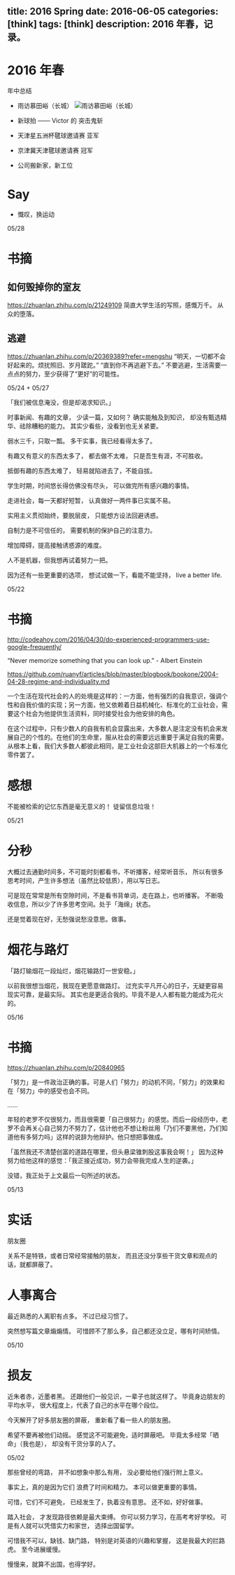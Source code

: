 title: 2016 Spring
date: 2016-06-05
categories: [think]
tags: [think]
description: 2016 年春，记录。
---
<!--![](http://7vzp68.com1.z0.glb.clouddn.com/bye2015%2Fduokan_yue_li.png)-->

# 2016 年春

年中总结

- 雨访慕田峪（长城）
![雨访慕田峪（长城）]()

- 新球拍 —— Victor 的 突击鬼斩
![]()

- 天津星五洲杯毽球邀请赛 亚军
![]()

- 京津冀天津毽球邀请赛 冠军

- 公司搬新家，新工位

# Say

- 慨叹，换运动

05/28

# 书摘

## 如何毁掉你的室友
https://zhuanlan.zhihu.com/p/21249109
简直大学生活的写照，感慨万千。
从众的堕落。

## 逃避
https://zhuanlan.zhihu.com/p/20369389?refer=mengshu
“明天，一切都不会好起来的。烦扰照旧、岁月蹉跎。”
“直到你不再逃避下去。”
不要逃避，生活需要一点点的努力，至少获得了“更好”的可能性。

05/24 + 05/27

「我们被信息淹没，但是却渴求知识。」

时事新闻、有趣的文章，
少读一篇，又如何？
确实能触及到知识，
却没有甄选精华、祛除糟粕的能力。
其实少看些，没看到也无关紧要。

弱水三千，只取一瓢。
多干实事，我已经看得太多了。

有趣又有意义的东西太多了，
都去做不太难，
只是吾生有涯，不可胜收。

抵御有趣的东西太难了，
轻易就陷进去了，不能自拔。

学生时期，时间悠长得仿佛没有尽头，
可以做完所有感兴趣的事情。

走进社会，每一天都好短暂，
认真做好一两件事已实属不易。

实用主义贯彻始终，要脱层皮，
只能想方设法回避诱惑。

自制力是不可信任的，
需要机制的保护自己的注意力。

增加障碍，提高接触诱惑源的难度。

人不是机器，但我想再试着努力一把。

因为还有一些更重要的选项，
想试试做一下，看能不能坚持，
live a better life.

05/22

# 书摘

http://codeahoy.com/2016/04/30/do-experienced-programmers-use-google-frequently/

“Never memorize something that you can look up.” - Albert Einstein

https://github.com/ruanyf/articles/blob/master/blogbook/bookone/2004-04-28-regime-and-individuality.md

一个生活在现代社会的人的处境是这样的：一方面，他有强烈的自我意识，强调个性和自我价值的实现；另一方面，他又依赖着日益机械化、标准化的工业社会，需要这个社会为他提供生活资料，同时接受社会为他安排的角色。

在这个过程中，只有少数人的自我有机会显露出来，大多数人是注定没有机会来发展自己的个性的。在他们的生命里，服从社会的需要远远重要于满足自我的需要。从根本上看，我们大多数人都彼此相同，是工业社会这部巨大机器上的一个标准化零件罢了。

# 感想

不能被检索的记忆东西是毫无意义的！
徒留信息垃圾！

05/21

# 分秒

大概过去通勤时间多，不可能时刻都看书，不听播客，经常听音乐，
所以有很多思考时间，产生许多想法（虽然比较低质），用以写日志。

可是现在常常是所有空隙时间，不是看书背单词，走在路上，也听播客。
不断吸收信息，所以少了许多思考空间。处于「海绵」状态。

还是觉着现在好，无愁强说愁没意思。做事。

# 烟花与路灯

「路灯输烟花一段灿烂，烟花输路灯一世安稳。」

以前我很想当烟花，我现在更愿意做路灯。
过充实平凡开心的日子，无疑更容易现实可靠，是最实际。
其实也是更适合我的。毕竟不是人人都有能力能成为花火的。

05/16

# 书摘

https://zhuanlan.zhihu.com/p/20840965

「努力」是一件政治正确的事。可是人们「努力」的动机不同，「努力」的效果和在「努力」中的感受也会不同。

……

年轻的老罗不仅很努力，而且很需要「自己很努力」的感觉。而后一段经历中，老罗不会再关心自己努力不努力了，估计他也不想让粉丝用「乃们不要黑他，乃们知道他有多努力吗」这样的说辞为他辩护。他只想把事做成。

「虽然我还不清楚创富的道路在哪里，但头悬梁锥刺股这事我会啊！」
因为这种努力给他这样的感觉：「我正接近成功，努力会带我完成人生的逆袭。」

没错，我正处于上文最后一句所述的状态。

05/13

# 实话

朋友圈

关系不是特铁，或者日常经常接触的朋友，
而且还没分享些干货文章和观点的话，就都屏蔽了。

# 人事离合

最近熟悉的人离职有点多。
不过已经习惯了。

突然想写篇文章煽煽情。
可惜顾不了那么多，自己都还没立足，哪有时间矫情。

05/10

# 损友

近朱者赤，近墨者黑。
还跟他们一般见识，一辈子也就这样了。
毕竟身边朋友的平均水平，
很大程度上，代表了自己的水平在哪个段位。

今天解开了好多朋友圈的屏蔽，
重新看了看一些人的朋友圈。

希望不要再被他们动摇。
感觉这不可能避免，适时屏蔽吧。
毕竟太多经常「晒命」（我也是），
却没有干货分享的人了。

05/02

那些曾经的弯路，
并不如想象中那么有用，
没必要给他们强行附上意义。

事实上，真的是因为它们
浪费了时间和精力。
本可以做更重要的事情。

可惜，它们不可避免，
已经发生了，执着没有意思。
还不如，好好做事。

踏入社会，
才发现路径依赖是最大束缚。
你可以努力学习，在高考考好学校。
可是有人就可以凭借实力和家世，
选择出国留学。

可惜我不可以，缺钱、缺门路，
特别是对英语的兴趣和掌握，
这是我最大的拦路虎。
至今进展缓慢。

慢慢来，就算不出国，也得学好。
